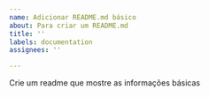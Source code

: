 ```yaml
---
name: Adicionar README.md básico
about: Para criar um README.md
title: ''
labels: documentation
assignees: ''

---
```


Crie um readme que mostre as informações básicas
